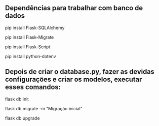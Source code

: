 ## Dependências para trabalhar com banco de dados
pip install Flask-SQLAlchemy

pip install Flask-Migrate

pip install Flask-Script

pip install python-dotenv

## Depois de criar o database.py, fazer as devidas configurações e criar os modelos, executar esses comandos:

flask db init

flask db migrate -m "Migração inicial"

flask db upgrade